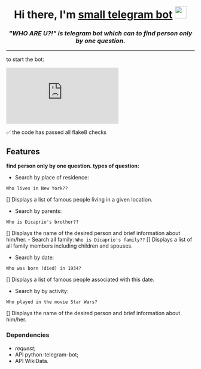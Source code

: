 <h1 align="center">Hi there, I'm <a href="https://t.me/WH0_1S_1T_bot" target="_blank">small telegram bot</a> 
<img src="https://github.com/blackcater/blackcater/raw/main/images/Hi.gif" height="32"/></h1>
<h3 align="center"><i>"WHO ARE U?!" is telegram bot which can to find person only by one question.</i></h3>
<hr>
to start the bot:

[![Typing SVG](https://readme-typing-svg.herokuapp.com?color=%2336BCF7&lines=>+python+telegram_main.py)](https://git.io/typing-svg)

:white_check_mark: the code has passed all flake8 checks
## Features

**find person only by one question. types of question:**
- Search by place of residence:
```
Who lives in New York??
```
[] Displays a list of famous people living in a given location.
- Search by parents:
```
Who is Dicaprio's brother??
```
[] Displays the name of the desired person and brief information about him/her.
    - Search all family:
    ```
    Who is Dicaprio's family??
    ```
    [] Displays a list of all family members including children and spouses.
- Search by date:
```
Who was born (died) in 1934? 
```
[] Displays a list of famous people associated with this date.
- Search by by activity:
```
Who played in the movie Star Wars?
```
[] Displays the name of the desired person and brief information about him/her.
### Dependencies
- *request;*
- API python-telegram-bot;
- API WikiData.
